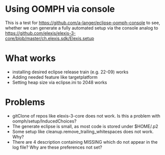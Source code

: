 # Using OOMPH via console

This is a test for https://github.com/a-langer/eclipse-oomph-console to see, whether we can generate
a fully automated setup via the console analog to https://github.com/elexis/elexis-3-core/blob/master/ch.elexis.sdk/Elexis.setup

# What works

* installing desired eclipse release train (e.g. 22-09) works
* Adding needed feature like targetplatform
* Setting heap size via eclipse.ini to 2048 works

# Problems

* gitClone of repos like elexis-3-core does not work. Is this a problem with oomph/setup/InducedChoices?
* The generate eclipse is small, as most code is stored under $HOME/.p2
* Some setup like cleanup.remove_trailing_whitespaces does not work. Why?
* There are 4 description containing MISSING which do not appear in the log file? Why are these preferences not set?
